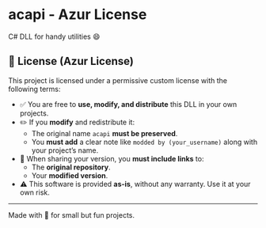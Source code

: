 # acapi - Azur License  
C# DLL for handy utilities 😄

## 📜 License (Azur License)

This project is licensed under a permissive custom license with the following terms:

- ✅ You are free to **use, modify, and distribute** this DLL in your own projects.
- ✏️ If you **modify** and redistribute it:
  - The original name `acapi` **must be preserved**.
  - You **must add** a clear note like `modded by (your_username)` along with your project’s name.
- 🔗 When sharing your version, you **must include links** to:
  - The **original repository**.
  - Your **modified version**.
- ⚠️ This software is provided **as-is**, without any warranty. Use it at your own risk.

---

Made with 💙 for small but fun projects.
